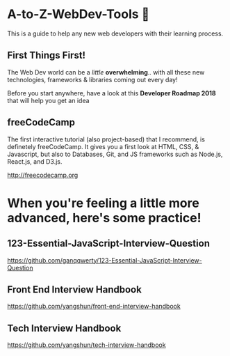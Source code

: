 # A-to-Z-WebDev-Tools :rocket:
This is a guide to help any new web developers with their learning process.

## First Things First!
The Web Dev world can be a _little_ **overwhelming**.. with all these new technologies, frameworks & libraries coming out every day!

Before you start anywhere, have a look at this **Developer Roadmap 2018** that will help you get an idea 



## freeCodeCamp 
The first interactive tutorial (also project-based) that I recommend, is definetely freeCodeCamp. It gives you a first look at HTML, CSS, & Javascript, but also to Databases, Git, and JS frameworks such as Node.js, React.js, and D3.js.

http://freecodecamp.org




# When you're feeling a little more advanced, here's some practice!

## 123-Essential-JavaScript-Interview-Question

https://github.com/ganqqwerty/123-Essential-JavaScript-Interview-Question

## Front End Interview Handbook

https://github.com/yangshun/front-end-interview-handbook

## Tech Interview Handbook

https://github.com/yangshun/tech-interview-handbook

